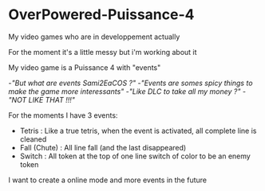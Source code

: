 # OverPowered-Puissance-4
My video games who are in developpement actually

For the moment it's a little messy but i'm working about it

My video game is a Puissance 4 with "events"

-_"But what are events Sami2EaCOS ?"_
-_"Events are somes spicy things to make the game more interessants"_
-_"Like DLC to take all my money ?"_
-_"NOT LIKE THAT !!!"_

For the moments I have 3 events:
  - Tetris :
      Like a true tetris, when the event is activated, all complete line is cleaned
  - Fall (Chute) :
      All line fall (and the last disappeared)
  - Switch :
      All token at the top of one line switch of color to be an enemy token
      
I want to create a online mode and more events in the future
